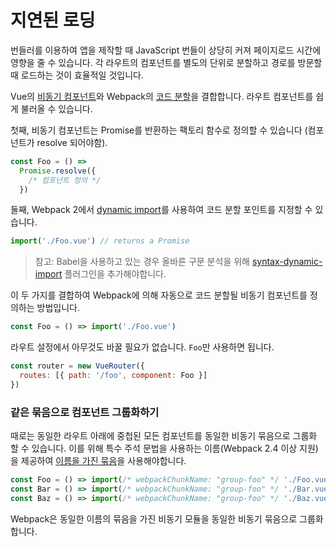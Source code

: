 # 지연된 로딩

번들러를 이용하여 앱을 제작할 때 JavaScript 번들이 상당히 커져 페이지로드 시간에 영향을 줄 수 있습니다. 각 라우트의 컴포넌트를 별도의 단위로 분할하고 경로를 방문할 때 로드하는 것이 효율적일 것입니다.

Vue의 [비동기 컴포넌트](http://vuejs.org/guide/components.html#Async-Components)와 Webpack의 [코드 분할](https://webpack.js.org/guides/code-splitting-async/)을 결합합니다. 라우트 컴포넌트를 쉽게 불러올 수 있습니다.

첫째, 비동기 컴포넌트는 Promise를 반환하는 팩토리 함수로 정의할 수 있습니다 (컴포넌트가 resolve 되어야함).

```js
const Foo = () =>
  Promise.resolve({
    /* 컴포넌트 정의 */
  })
```

둘째, Webpack 2에서 [dynamic import](https://github.com/tc39/proposal-dynamic-import)를 사용하여 코드 분할 포인트를 지정할 수 있습니다.

```js
import('./Foo.vue') // returns a Promise
```

> 참고: Babel을 사용하고 있는 경우 올바른 구문 분석을 위해 [syntax-dynamic-import](http://babeljs.io/docs/plugins/syntax-dynamic-import/) 플러그인을 추가해야합니다.

이 두 가지를 결합하여 Webpack에 의해 자동으로 코드 분할될 비동기 컴포넌트를 정의하는 방법입니다.

```js
const Foo = () => import('./Foo.vue')
```

라우트 설정에서 아무것도 바꿀 필요가 없습니다. `Foo`만 사용하면 됩니다.

```js
const router = new VueRouter({
  routes: [{ path: '/foo', component: Foo }]
})
```

### 같은 묶음으로 컴포넌트 그룹화하기

때로는 동일한 라우트 아래에 중첩된 모든 컴포넌트를 동일한 비동기 묶음으로 그룹화 할 수 있습니다. 이를 위해 특수 주석 문법을 사용하는 이름(Webpack 2.4 이상 지원)을 제공하여 [이름을 가진 묶음](https://webpack.js.org/api/module-methods/#magic-comments)을 사용해야합니다.

```js
const Foo = () => import(/* webpackChunkName: "group-foo" */ './Foo.vue')
const Bar = () => import(/* webpackChunkName: "group-foo" */ './Bar.vue')
const Baz = () => import(/* webpackChunkName: "group-foo" */ './Baz.vue')
```

Webpack은 동일한 이름의 묶음을 가진 비동기 모듈을 동일한 비동기 묶음으로 그룹화합니다.
